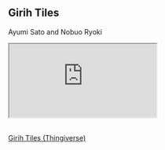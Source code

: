 ## Girih Tiles

Ayumi Sato and Nobuo Ryoki

<div>
<iframe src="https://www.youtube.com/embed/RNbaDg0-6VQ" allowfullscreen></iframe>
</div>
<br>

[Girih Tiles (Thingiverse)](https://www.thingiverse.com/thing:5844755)
